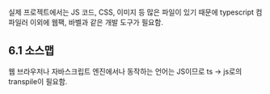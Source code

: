 ##

실제 프로젝트에서는 JS 코드, CSS, 이미지 등 많은 파일이 있기 때문에 typescript 컴파일러 이외에 웹팩, 바벨과 같은 개발 도구가 필요함.

## 6.1 소스맵

웹 브라우저나 자바스크립트 엔진에서나 동작하는 언어는 JS이므로 ts -> js로의 transpile이 필요함.
